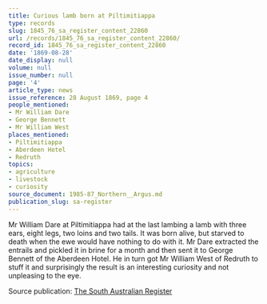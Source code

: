 ```yaml
---
title: Curious lamb born at Piltimitiappa
type: records
slug: 1845_76_sa_register_content_22860
url: /records/1845_76_sa_register_content_22860/
record_id: 1845_76_sa_register_content_22860
date: '1869-08-28'
date_display: null
volume: null
issue_number: null
page: '4'
article_type: news
issue_reference: 28 August 1869, page 4
people_mentioned:
- Mr William Dare
- George Bennett
- Mr William West
places_mentioned:
- Piltimitiappa
- Aberdeen Hotel
- Redruth
topics:
- agriculture
- livestock
- curiosity
source_document: 1985-87_Northern__Argus.md
publication_slug: sa-register
---
```


Mr William Dare at Piltimitiappa had at the last lambing a lamb with three ears, eight legs, two loins and two tails.  It was born alive, but starved to death when the ewe would have nothing to do with it.  Mr Dare extracted the entrails and pickled it in brine for a month and then sent it to George Bennett of the Aberdeen Hotel.  He in turn got Mr William West of Redruth to stuff it and surprisingly the result is an interesting curiosity and not unpleasing to the eye.

Source publication: [The South Australian Register](/publications/sa-register/)
